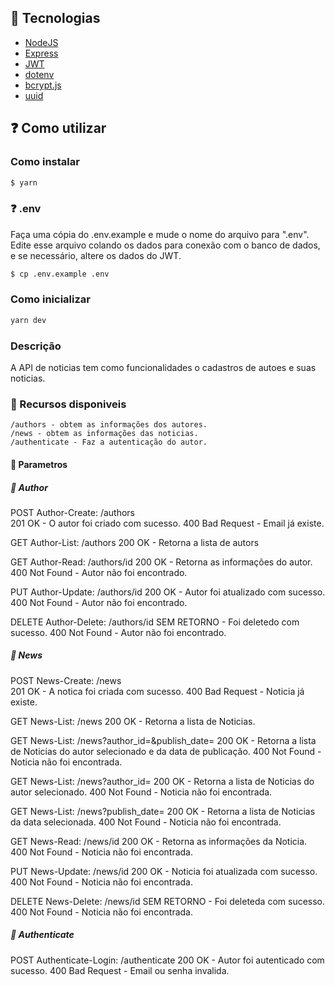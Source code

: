 ## 🚀 Tecnologias

- [NodeJS](https://nodejs.org/)
- [Express](https://expressjs.com/pt-br/)
- [JWT](https://github.com/auth0/node-jsonwebtoken)
- [dotenv](https://github.com/motdotla/dotenv)
- [bcrypt.js](https://www.npmjs.com/package/bcryptjs)
- [uuid](https://github.com/uuidjs/uuid)

## ❓ Como utilizar

### Como instalar

```bash
$ yarn
```

### ❓ .env

Faça uma cópia do .env.example e mude o nome do arquivo para ".env". Edite esse arquivo colando os dados para conexão com o banco de dados, e se necessário, altere os dados do JWT.

```bash
$ cp .env.example .env
```

### Como inicializar

```bash
yarn dev
```

### Descrição

A API de noticias tem como funcionalidades o cadastros de autoes e suas noticias.

### 🔵 Recursos disponiveis

    /authors - obtem as informações dos autores.
    /news - obtem as informações das noticias.
    /authenticate - Faz a autenticação do autor.

#### 🔹 Parametros

##### 🔹 Author

POST Author-Create: /authors  
201 OK - O autor foi criado com sucesso.
400 Bad Request - Email já existe.

GET Author-List: /authors
200 OK - Retorna a lista de autors

GET Author-Read: /authors/id
200 OK - Retorna as informações do autor.
400 Not Found - Autor não foi encontrado.

PUT Author-Update: /authors/id
200 OK - Autor foi atualizado com sucesso.
400 Not Found - Autor não foi encontrado.

DELETE Author-Delete: /authors/id
SEM RETORNO - Foi deletedo com sucesso.
400 Not Found - Autor não foi encontrado.

##### 🔹 News

POST News-Create: /news  
201 OK - A notica foi criada com sucesso.
400 Bad Request - Noticia já existe.

GET News-List: /news
200 OK - Retorna a lista de Noticias.

GET News-List: /news?author_id=&publish_date=
200 OK - Retorna a lista de Noticias do autor selecionado e da data de publicação.
400 Not Found - Noticia não foi encontrada.

GET News-List: /news?author_id=
200 OK - Retorna a lista de Noticias do autor selecionado.
400 Not Found - Noticia não foi encontrada.

GET News-List: /news?publish_date=
200 OK - Retorna a lista de Noticias da data selecionada.
400 Not Found - Noticia não foi encontrada.

GET News-Read: /news/id
200 OK - Retorna as informações da Noticia.
400 Not Found - Noticia não foi encontrada.

PUT News-Update: /news/id
200 OK - Noticia foi atualizada com sucesso.
400 Not Found - Noticia não foi encontrada.

DELETE News-Delete: /news/id
SEM RETORNO - Foi deleteda com sucesso.
400 Not Found - Noticia não foi encontrada.

##### 🔹 Authenticate

POST Authenticate-Login: /authenticate
200 OK - Autor foi autenticado com sucesso.
400 Bad Request - Email ou senha invalida.
